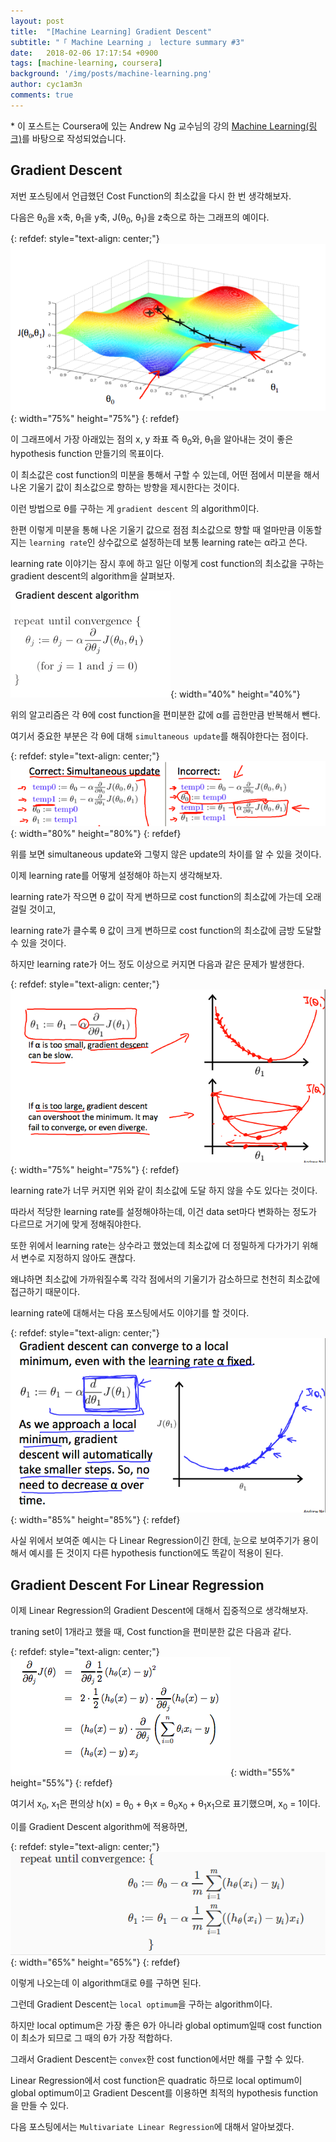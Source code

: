 ```yaml
---
layout: post
title:  "[Machine Learning] Gradient Descent"
subtitle: "「 Machine Learning 」 lecture summary #3"
date:   2018-02-06 17:17:54 +0900
tags: [machine-learning, coursera]
background: '/img/posts/machine-learning.png'
author: cyc1am3n
comments: true
---
```

\* 이 포스트는 Coursera에 있는 Andrew Ng 교수님의 강의 [Machine Learning(링크)](https://www.coursera.org/learn/machine-learning)를 바탕으로 작성되었습니다.

## Gradient Descent  

저번 포스팅에서 언급했던 Cost Function의 최소값을 다시 한 번 생각해보자.  

다음은 θ<sub>0</sub>을 x축, θ<sub>1</sub>을 y축, J(θ<sub>0</sub>, θ<sub>1</sub>)을 z축으로 하는 그래프의 예이다.

{: refdef: style="text-align: center;"}  
![그림1](/img/posts/gradient-descent/gradient-descent-1.png){: width="75%" height="75%"}
{: refdef}

이 그래프에서 가장 아래있는 점의 x, y 좌표 즉 θ<sub>0</sub>와, θ<sub>1</sub>을 알아내는 것이 좋은 hypothesis function 만들기의 목표이다.  

이 최소값은 cost function의 미분을 통해서 구할 수 있는데, 어떤 점에서 미분을 해서 나온 기울기 값이 최소값으로 향하는 방향을 제시한다는 것이다.  

이런 방법으로 θ를 구하는 게 `gradient descent` 의 algorithm이다.

한편 이렇게 미분을 통해 나온 기울기 값으로 점점 최소값으로 향할 때 얼마만큼 이동할지는 `learning rate`인 상수값으로 설정하는데 보통 learning rate는 α라고 쓴다.  

learning rate 이야기는 잠시 후에 하고 일단 이렇게 cost function의 최소값을 구하는 gradient descent의 algorithm을 살펴보자.  

![그림2](/img/posts/gradient-descent/gradient-descent-2.png){: width="40%" height="40%"}

위의 알고리즘은 각 θ에 cost function을 편미분한 값에 α를 곱한만큼 반복해서 뺀다.  

여기서 중요한 부분은 각 θ에 대해 `simultaneous update`를 해줘야한다는 점이다.

{: refdef: style="text-align: center;"}  
![그림3](/img/posts/gradient-descent/gradient-descent-3.png){: width="80%" height="80%"}
{: refdef}

위를 보면 simultaneous update와 그렇지 않은 update의 차이를 알 수 있을 것이다.  

이제 learning rate를 어떻게 설정해야 하는지 생각해보자.  

learning rate가 작으면 θ 값이 작게 변하므로 cost function의 최소값에 가는데 오래 걸릴 것이고,

learning rate가 클수록 θ 값이 크게 변하므로 cost function의 최소값에 금방 도달할 수 있을 것이다.  

하지만 learning rate가 어느 정도 이상으로 커지면 다음과 같은 문제가 발생한다.  

{: refdef: style="text-align: center;"}  
![그림4](/img/posts/gradient-descent/gradient-descent-4.png){: width="75%" height="75%"}
{: refdef}

learning rate가 너무 커지면 위와 같이 최소값에 도달 하지 않을 수도 있다는 것이다.  

따라서 적당한 learning rate를 설정해야하는데, 이건 data set마다 변화하는 정도가 다르므로 거기에 맞게 정해줘야한다.  

또한 위에서 learning rate는 상수라고 했었는데 최소값에 더 정밀하게 다가가기 위해서 변수로 지정하지 않아도 괜찮다.  

왜냐하면 최소값에 가까워질수록 각각 점에서의 기울기가 감소하므로 천천히 최소값에 접근하기 때문이다.  

learning rate에 대해서는 다음 포스팅에서도 이야기를 할 것이다.  

{: refdef: style="text-align: center;"}  
![그림5](/img/posts/gradient-descent/gradient-descent-5.png){: width="85%" height="85%"}
{: refdef}

사실 위에서 보여준 예시는 다 Linear Regression이긴 한데, 눈으로 보여주기가 용이해서 예시를 든 것이지 다른 hypothesis function에도 똑같이 적용이 된다.  

## Gradient Descent For Linear Regression

이제 Linear Regression의 Gradient Descent에 대해서 집중적으로 생각해보자.  

traning set이 1개라고 했을 때, Cost function을 편미분한 값은 다음과 같다.  

{: refdef: style="text-align: center;"}  
![그림6](/img/posts/gradient-descent/gradient-descent-6.png){: width="55%" height="55%"}
{: refdef}

여기서 x<sub>0</sub>, x<sub>1</sub>은 편의상 h(x) = θ<sub>0</sub> + θ<sub>1</sub>x = θ<sub>0</sub>x<sub>0</sub> + θ<sub>1</sub>x<sub>1</sub>으로 표기했으며, x<sub>0</sub> = 1이다.  

이를 Gradient Descent algorithm에 적용하면,  

{: refdef: style="text-align: center;"}  
![그림7](/img/posts/gradient-descent/gradient-descent-7.png){: width="65%" height="65%"}
{: refdef}

이렇게 나오는데 이 algorithm대로 θ를 구하면 된다.  

그런데 Gradient Descent는 `local optimum`을 구하는 algorithm이다.  

하지만 local optimum은 가장 좋은 θ가 아니라 global optimum일때 cost function이 최소가 되므로 그 때의 θ가 가장 적합하다.  

그래서 Gradient Descent는 `convex`한 cost function에서만 해를 구할 수 있다.  

Linear Regression에서 cost function은 quadratic 하므로 local optimum이 global optimum이고 Gradient Descent를 이용하면 최적의 hypothesis function을 만들 수 있다.  

다음 포스팅에서는 `Multivariate Linear Regression`에 대해서 알아보겠다.